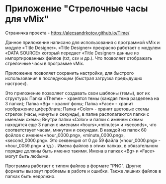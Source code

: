 # Приложение "Стрелочные часы для vMix"

Страничка проекта - https://alecsandrkotov.github.io/Time/

Данное приложение написано для использования с программой vMix и модуле «Title Designer». «Title Designer» прекрасно работает с модулем «DATA SOURCE» который передает «Title Designer» данные из импортированных файлов (txt, csv и др.). Что позволяет отображать стрелочные часы в программе vMix.

Приложение позволяет сохранить настройки, для быстрого использования в последующем (быстрая загрузка предыдущих настроек).

Это приложение позволяет создавать свои шаблоны (темы), вот их структура:
Папка «Theme» - хранятся темы (каждая тема разделена на 3 папки);
Папка «Bg» - хранит фоны;
Папка «Face» - хранит изображение циферблата;
Папка «Color» - хранит цветовые схемы стрелок (часы, минуты и секунды), в папке располагаются папки с именами схемы;
Внутри папки «Color» и папки с именем схемы находятся еще 3 папки с именами «hours»,«minutes» и «seconds», что соответствует часам, минутам и секундам. В каждой из папок 60 фойлов с именем «hour_0000.png», «minute_0000.png», «second_0000.png». Это секвенция от 0 до 59 файла («hour_0000.png» - «hour_0059.png» и тд.) . Имена файлов в этиих папках, в обязательном порядке должны быть именно такими. Имена в папках «Bg» и «Face» могут быть любыми.

Программа работает с типом файлов в формате "PNG". Другие форматы вызовут проблемы в работе и ошибки. Также лишних файлов в папках быть недолжно. 
